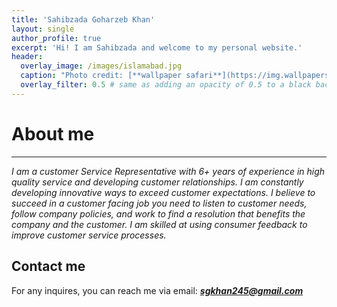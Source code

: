```yaml
---
title: 'Sahibzada Goharzeb Khan'
layout: single
author_profile: true
excerpt: 'Hi! I am Sahibzada and welcome to my personal website.'
header:
  overlay_image: /images/islamabad.jpg
  caption: "Photo credit: [**wallpaper safari**](https://img.wallpapersafari.com/desktop/1024/576/47/98/QyksSR.jpg)"
  overlay_filter: 0.5 # same as adding an opacity of 0.5 to a black background
---
```


# About me


---


*I am a customer Service Representative with 6+ years of experience in high quality service and developing customer relationships. I am constantly developing innovative ways to exceed customer expectations. I believe to succeed in a customer facing job you need to listen to customer needs, follow company policies, and work to find a resolution that benefits the company and the customer. I am skilled at using consumer feedback to improve customer service processes.*


## Contact me

For any inquires, you can reach me via email: **_[sgkhan245@gmail.com](mailto:sgkhan245@gmail.com)_**





